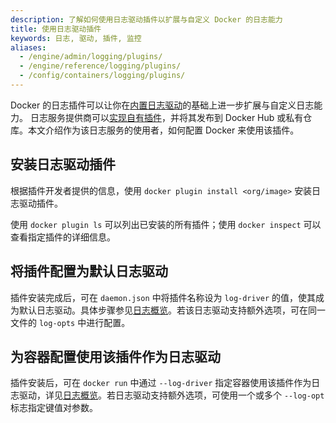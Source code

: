 ```yaml
---
description: 了解如何使用日志驱动插件以扩展与自定义 Docker 的日志能力
title: 使用日志驱动插件
keywords: 日志, 驱动, 插件, 监控
aliases:
  - /engine/admin/logging/plugins/
  - /engine/reference/logging/plugins/
  - /config/containers/logging/plugins/
---
```


Docker 的日志插件可以让你在[内置日志驱动](configure.md)的基础上进一步扩展与自定义日志能力。
日志服务提供商可以[实现自有插件](/manuals/engine/extend/plugins_logging.md)，并将其发布到 Docker Hub 或私有仓库。本文介绍作为该日志服务的使用者，如何配置 Docker 来使用该插件。

## 安装日志驱动插件

根据插件开发者提供的信息，使用 `docker plugin install <org/image>` 安装日志驱动插件。

使用 `docker plugin ls` 可以列出已安装的所有插件；使用 `docker inspect` 可以查看指定插件的详细信息。

## 将插件配置为默认日志驱动

插件安装完成后，可在 `daemon.json` 中将插件名称设为 `log-driver` 的值，使其成为默认日志驱动。具体步骤参见[日志概览](configure.md#configure-the-default-logging-driver)。若该日志驱动支持额外选项，可在同一文件的 `log-opts` 中进行配置。

## 为容器配置使用该插件作为日志驱动

插件安装后，可在 `docker run` 中通过 `--log-driver` 指定容器使用该插件作为日志驱动，详见[日志概览](configure.md#configure-the-logging-driver-for-a-container)。若日志驱动支持额外选项，可使用一个或多个 `--log-opt` 标志指定键值对参数。
